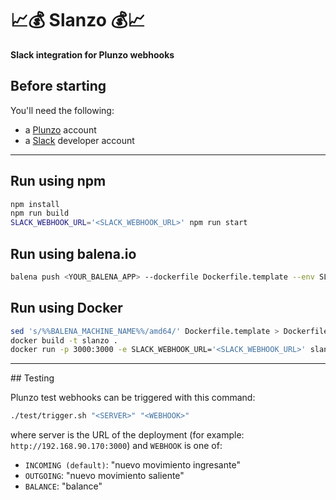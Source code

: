# :chart_with_upwards_trend::moneybag: Slanzo :moneybag::chart_with_upwards_trend:
**Slack integration for Plunzo webhooks**


## Before starting

You'll need the following:
- a [Plunzo](https://plunzo.com/) account
- a [Slack](https://api.slack.com/) developer account

---

## Run using npm

```bash
npm install
npm run build
SLACK_WEBHOOK_URL='<SLACK_WEBHOOK_URL>' npm run start
```

## Run using balena.io

```bash
balena push <YOUR_BALENA_APP> --dockerfile Dockerfile.template --env SLACK_WEBHOOK_URL='<SLACK_WEBHOOK_URL>'
```

## Run using Docker

```bash
sed 's/%%BALENA_MACHINE_NAME%%/amd64/' Dockerfile.template > Dockerfile
docker build -t slanzo .
docker run -p 3000:3000 -e SLACK_WEBHOOK_URL='<SLACK_WEBHOOK_URL>' slanzo
```

---

## Testing

Plunzo test webhooks can be triggered with this command:

```bash
./test/trigger.sh "<SERVER>" "<WEBHOOK>"
```

where server is the URL of the deployment (for example: `http://192.168.90.170:3000`) and `WEBHOOK` is one of:
- `INCOMING (default)`: "nuevo movimiento ingresante"
- `OUTGOING`: "nuevo movimiento saliente"
- `BALANCE`: "balance"